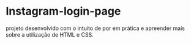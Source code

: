 # Instagram-login-page
projeto desenvolvido com o intuito de por em prática e apreender mais sobre a utilização de HTML e CSS.
